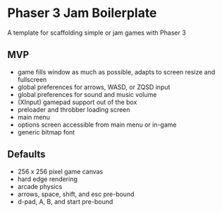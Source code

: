 # Phaser 3 Jam Boilerplate
A template for scaffolding simple or jam games with Phaser 3

## MVP
* game fills window as much as possible, adapts to screen resize and fullscreen
* global preferences for arrows, WASD, or ZQSD input
* global preferences for sound and music volume
* (XInput) gamepad support out of the box
* preloader and throbber loading screen
* main menu
* options screen accessible from main menu or in-game
* generic bitmap font

## Defaults
* 256 x 256 pixel game canvas
* hard edge rendering
* arcade physics
* arrows, space, shift, and esc pre-bound
* d-pad, A, B, and start pre-bound
